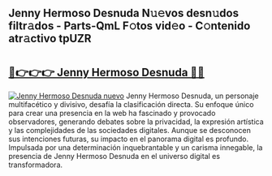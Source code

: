 ## Jenny Hermoso Desnuda N𝚞𝚎vos desn𝚞dos filtr𝚊dos - Parts-QmL F𝚘tos vid𝚎o - C𝚘ntenido atr𝚊ctivo tpUZR

# <h2><a href="http://mb0x8yy.tromn.icu/?c=Jenny+Hermoso+Desnuda">🔗👉👉👉 Jenny Hermoso Desnuda 🔗🔗</a></h2>

[![Jenny Hermoso Desnuda nuevo](https://i.imgur.com/pEAQMta.gif)](http://mb0x8yy.tromn.icu/?c=Jenny+Hermoso+Desnuda)
Jenny Hermoso Desnuda, un personaje multifacético y divisivo, desafía la clasificación directa. Su enfoque único para crear una presencia en la web ha fascinado y provocado observadores, generando debates sobre la privacidad, la expresión artística y las complejidades de las sociedades digitales. Aunque se desconocen sus intenciones futuras, su impacto en el panorama digital es profundo. Impulsada por una determinación inquebrantable y un carisma innegable, la presencia de Jenny Hermoso Desnuda en el universo digital es transformadora.
